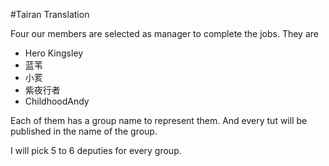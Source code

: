 #Tairan Translation 

Four our members are selected as manager to complete the jobs. They are

- Hero Kingsley
- 蓝苇
- 小荄
- 紫夜行者
- ChildhoodAndy

Each of them has a group name to represent them. And every tut will be published in the name of the group. 

I will pick 5 to 6 deputies for every group.